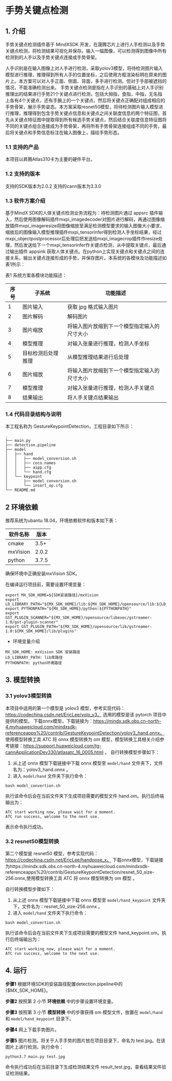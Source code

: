 # 手势关键点检测
## 1. 介绍
手势关键点检测插件基于 MindXSDK 开发，在晟腾芯片上进行人手检测以及手势关键点检测，将检测结果可视化并保存。输入一幅图像，可以检测得到图像中所有检测到的人手以及手势关键点连接成手势骨架。

人手识别是在输入图像上对人手进行检测，采取yolov3模型，将待检测图片输入模型进行推理，推理得到所有人手的位置坐标，之后使用方框渲染标明在原来的图片上。本方案可以对人手正面、侧面、背面，多手进行检测。但对于手部被遮挡的情况，不能准确检测出来。
手势关键点检测是指在人手识别的基础上对人手识别推理出的结果进行手势21个关键点进行检测，包括大拇指，食指，中指，无名指上各有4个关键点，还有手腕上的一个关键点。然后将关键点正确配对组成相应的手势骨架，展示手势姿态。本方案采取resnet50模型，将待检测图片输入模型进行推理，推理得到包含手势关键点信息和关键点之间关联度信息的两个特征图，首先从关键点特征图中提取得到所有候选手势关键点，然后结合关联度信息特征图将不同的关键点组合连接成为手势骨架，再将所有手势骨架连接组成不同的手势，最后将关键点和手势信息标注在输入图像上，描绘手势形态。


### 1.1 支持的产品

本项目以昇腾Atlas310卡为主要的硬件平台。



### 1.2 支持的版本

支持的SDK版本为2.0.2
支持的cann版本为3.3.0


### 1.3 软件方案介绍

基于MindX SDK的人体关键点检测业务流程为：待检测图片通过 appsrc 插件输入，然后使用图像解码插件mxpi_imagedecoder对图片进行解码，再通过图像缩放插件mxpi_imageresize将图像缩放至满足检测模型要求的输入图像大小要求，缩放后的图像输入模型推理插件mxpi_tensorinfer得到检测人手坐标结果，经过mxpi_objectpostprocessor后处理后把发送给mxpi_imagecrop插件作resize处理，然后发送给下一个mxpi_tensorinfer作关键点检测，从中提取关键点，最后通过输出插件 appsink 获取人体关键点。在python上实现关键点和关键点之间的连接关系，输出关键点连接形成的手势，并保存图片。本系统的各模块及功能描述如表1所示：

表1 系统方案各模块功能描述：

| 序号 | 子系统 | 功能描述     |
| ---- | ------ | ------------ |
| 1    | 图片输入    | 获取 jpg 格式输入图片 |
| 2    | 图片解码    | 解码图片 |
| 3    | 图片缩放    | 将输入图片放缩到下一个模型指定输入的尺寸大小 |
| 4    | 模型推理    | 对输入张量进行推理，检测人手坐标 |
| 5    | 目标检测后处理推理    | 从模型推理结果进行后处理 |
| 6    | 图片缩放    | 将输入图片放缩到下一个模型指定输入的尺寸大小 |
| 7    | 模型推理    | 对输入张量进行推理，检测人手关键点 |
| 8    | 结果输出    | 将人手关键点结果输出|


### 1.4 代码目录结构与说明

本工程名称为 GestureKeypointDetection，工程目录如下所示：
```
.
├── main.py
├── detection.pipeline
├── model
│   ├── hand
│   │   ├── model_conversion.sh
│   │   ├── coco.names
│   │   ├── aipp.cfg
│   │   └── hand.cfg
│   └── keypoint
│       ├── model_conversion.sh
│       └── insert_op.cfg
└── README.md
```


## 2 环境依赖

推荐系统为ubantu 18.04，环境依赖软件和版本如下表：

| 软件名称 | 版本   |
| -------- | ------ |
| cmake    | 3.5+   |
| mxVision | 2.0.2  |
| python   | 3.7.5  |

确保环境中正确安装mxVision SDK。

在编译运行项目前，需要设置环境变量：
```
export MX_SDK_HOME=${SDK安装路径}/mxVision
export LD_LIBRARY_PATH="${MX_SDK_HOME}/lib:${MX_SDK_HOME}/opensource/lib:${LD_LIBRARY_PATH}"
export PYTHONPATH="${MX_SDK_HOME}/python:${PYTHONPATH}"
export GST_PLUGIN_SCANNER="${MX_SDK_HOME}/opensource/libexec/gstreamer-1.0/gst-plugin-scanner"
export GST_PLUGIN_PATH="${MX_SDK_HOME}/opensource/lib/gstreamer-1.0:${MX_SDK_HOME}/lib/plugins"
```

- 环境变量介绍

```
MX_SDK_HOME: mxVision SDK 安装路径
LD_LIBRARY_PATH: lib库路径
PYTHONPATH: python环境路径
```


## 3. 模型转换
### 3.1 yolov3模型转换
本项目中适用的第一个模型是 yolov3 模型，参考实现代码：https://codechina.csdn.net/EricLee/yolo_v3， 选用的模型是该 pytorch 项目中提供的模型。
下载onnx模型，下载链接为：https://mindx.sdk.obs.cn-north-4.myhuaweicloud.com/mindxsdk-referenceapps%20/contrib/GestureKeypointDetection/yolov3_hand.onnx。
使用模型转换工具 ATC 将 onnx 模型转换为 om 模型，模型转换工具相关介绍参考链接：https://support.huaweicloud.com/tg-cannApplicationDev330/atlasatc_16_0005.html 。
自行转换模型步骤如下：
1. 从上述 onnx 模型下载链接中下载 onnx 模型至 ``model/hand`` 文件夹下，文件名为：yolov3_hand.onnx 。
2. 进入 ``model/hand`` 文件夹下执行命令：
```
bash model_convertion.sh
```
执行该命令后会在当前文件夹下生成项目需要的模型文件 hand.om。执行后终端输出为：
```
ATC start working now, please wait for a moment.
ATC run success, welcome to the next use.
```
表示命令执行成功。

### 3.2 resnet50模型转换

第二个模型是 resnet50 模型，参考实现代码：https://codechina.csdn.net/EricLee/handpose_x。
下载onnx模型，下载链接为https://mindx.sdk.obs.cn-north-4.myhuaweicloud.com/mindxsdk-referenceapps%20/contrib/GestureKeypointDetection/resnet_50_size-256.onnx,使用模型转换工具 ATC 将 onnx 模型转换为 om 模型 。

自行转换模型步骤如下：
1. 从上述 onnx 模型下载链接中下载 onnx 模型至 ``model/hand_keypoint`` 文件夹下，文件名为：resnet_50_size-256.onnx 。
2. 进入 ``model/hand`` 文件夹下执行命令：
```
bash model_convertion.sh
```
执行该命令后会在当前文件夹下生成项目需要的模型文件 hand_keypoint.om。执行后终端输出为：
```
ATC start working now, please wait for a moment.
ATC run success, welcome to the next use.
```

## 4. 运行
**步骤1** 根据环境SDK的安装路径配置detection.pipeline中的{$MX_SDK_HOME}。

**步骤2** 按照第 2 小节 **环境依赖** 中的步骤设置环境变量。

**步骤3** 按照第 3 小节 **模型转换** 中的步骤获得 om 模型文件，放置在 ``model/hand`` 和 ``model/hand_keypoint`` 目录下。

**步骤4** 网上下载手势图片。

**步骤5** 图片检测。将关于人手手势的图片放在项目目录下，命名为 test.jpg。在该图片上进行检测，执行命令：
```
python3.7 main.py test.jpg
```
命令执行成功后在当前目录下生成检测结果文件 result_test.jpg，查看结果文件验证检测结果。

